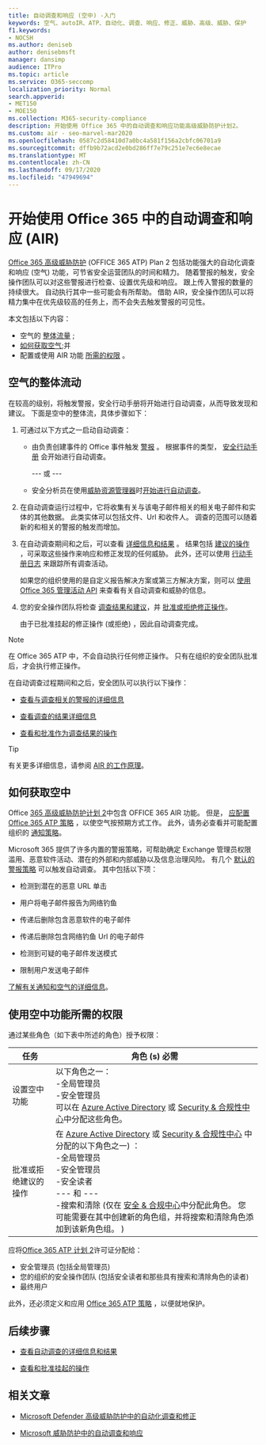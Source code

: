 ```yaml
---
title: 自动调查和响应 (空中) -入门
keywords: 空气、autoIR、ATP、自动化、调查、响应、修正、威胁、高级、威胁、保护
f1.keywords:
- NOCSH
ms.author: deniseb
author: denisebmsft
manager: dansimp
audience: ITPro
ms.topic: article
ms.service: O365-seccomp
localization_priority: Normal
search.appverid:
- MET150
- MOE150
ms.collection: M365-security-compliance
description: 开始使用 Office 365 中的自动调查和响应功能高级威胁防护计划2。
ms.custom: air - seo-marvel-mar2020
ms.openlocfilehash: 0587c2d58410d7a0bc4a581f156a2cbfc06701a9
ms.sourcegitcommit: dffb9b72acd2e0bd286ff7e79c251e7ec6e8ecae
ms.translationtype: MT
ms.contentlocale: zh-CN
ms.lasthandoff: 09/17/2020
ms.locfileid: "47949694"
---
```

# <a name="get-started-using-automated-investigation-and-response-air-in-office-365"></a>开始使用 Office 365 中的自动调查和响应 (AIR) 

[Office 365 高级威胁防护](office-365-atp.md) (OFFICE 365 ATP) Plan 2 包括功能强大的自动化调查和响应 (空气) 功能，可节省安全运营团队的时间和精力。 随着警报的触发，安全操作团队可以对这些警报进行检查、设置优先级和响应。 跟上传入警报的数量的持续很大。 自动执行其中一些可能会有所帮助。 借助 AIR，安全操作团队可以将精力集中在优先级较高的任务上，而不会失去触发警报的可见性。

本文包括以下内容：
- 空气的 [整体流量](#the-overall-flow-of-air) ;
- [如何获取空气](#how-to-get-air);并 
- 配置或使用 AIR 功能 [所需的权限](#required-permissions-to-use-air-capabilities) 。 

## <a name="the-overall-flow-of-air"></a>空气的整体流动

在较高的级别，将触发警报，安全行动手册将开始进行自动调查，从而导致发现和建议。 下面是空中的整体流，具体步骤如下：

1. 可通过以下方式之一启动自动调查：

   - 由负责创建事件的 Office 事件触发 [警报](https://docs.microsoft.com/microsoft-365/compliance/alert-policies) 。 根据事件的类型， [安全行动手册](automated-investigation-response-office.md#security-playbooks) 会开始进行自动调查。 

     --- 或 ---
   
   - 安全分析员在使用[威胁资源管理器](threat-explorer.md)时[开始进行自动调查](automated-investigation-response-office.md#example-a-security-administrator-triggers-an-investigation-from-threat-explorer)。

2. 在自动调查运行过程中，它将收集有关与该电子邮件相关的相关电子邮件和实体的其他数据。 此类实体可以包括文件、Url 和收件人。  调查的范围可以随着新的和相关的警报的触发而增加。

3. 在自动调查期间和之后，可以查看 [详细信息和结果](air-view-investigation-results.md) 。 结果包括 [建议的操作](air-remediation-actions.md) ，可采取这些操作来响应和修正发现的任何威胁。 此外，还可以使用 [行动手册日志](air-view-investigation-results.md#playbook-log) 来跟踪所有调查活动。

    如果您的组织使用的是自定义报告解决方案或第三方解决方案，则可以 [使用 Office 365 管理活动 API](air-custom-reporting.md) 来查看有关自动调查和威胁的信息。

4. 您的安全操作团队将检查 [调查结果和建议](air-view-investigation-results.md)，并 [批准或拒绝修正操作](air-review-approve-pending-completed-actions.md)。 

    由于已批准挂起的修正操作 (或拒绝) ，因此自动调查完成。

> [!NOTE]
> 在 Office 365 ATP 中，不会自动执行任何修正操作。 只有在组织的安全团队批准后，才会执行修正操作。 

在自动调查过程期间和之后，安全团队可以执行以下操作：

- [查看与调查相关的警报的详细信息](air-view-investigation-results.md#view-details-about-an-alert-related-to-an-investigation)

- [查看调查的结果详细信息](air-view-investigation-results.md#view-details-of-an-investigation)

- [查看和批准作为调查结果的操作](air-review-approve-pending-completed-actions.md)

> [!TIP]
> 有关更多详细信息，请参阅 [AIR 的工作原理](https://docs.microsoft.com/microsoft-365/security/office-365-security/automated-investigation-response-office)。

## <a name="how-to-get-air"></a>如何获取空中

Office [365 高级威胁防护计划 2](https://docs.microsoft.com/microsoft-365/security/office-365-security/office-365-atp#office-365-atp-plan-1-and-plan-2)中包含 OFFICE 365 AIR 功能。 但是， [应配置 Office 365 ATP 策略](https://docs.microsoft.com/microsoft-365/security/office-365-security/protect-against-threats) ，以使空气按预期方式工作。 此外，请务必查看并可能配置组织的 [通知策略](https://docs.microsoft.com/microsoft-365/compliance/alert-policies)。 

Microsoft 365 提供了许多内置的警报策略，可帮助确定 Exchange 管理员权限滥用、恶意软件活动、潜在的外部和内部威胁以及信息治理风险。 有几个 [默认的警报策略](https://docs.microsoft.com/microsoft-365/compliance/alert-policies#default-alert-policies) 可以触发自动调查。 其中包括以下项：

- 检测到潜在的恶意 URL 单击

- 用户将电子邮件报告为网络钓鱼

- 传递后删除包含恶意软件的电子邮件

- 传递后删除包含网络钓鱼 Url 的电子邮件

- 检测到可疑的电子邮件发送模式

- 限制用户发送电子邮件

[了解有关通知和空气的详细信息](https://docs.microsoft.com/microsoft-365/security/office-365-security/automated-investigation-response-office)。

## <a name="required-permissions-to-use-air-capabilities"></a>使用空中功能所需的权限

通过某些角色（如下表中所述的角色）授予权限： 

|任务 |角色 (s) 必需 |
|--|--|
|设置空中功能 |以下角色之一： <br/>-全局管理员<br/>-安全管理员 <br/>可以在 [Azure Active Directory](https://docs.microsoft.com/azure/active-directory/users-groups-roles/directory-assign-admin-roles) 或 [Security & 合规性中心](https://docs.microsoft.com/microsoft-365/security/office-365-security/permissions-in-the-security-and-compliance-center)中分配这些角色。 |
|批准或拒绝建议的操作|在 [Azure Active Directory](https://docs.microsoft.com/azure/active-directory/users-groups-roles/directory-assign-admin-roles) 或 [Security & 合规性中心](https://docs.microsoft.com/microsoft-365/security/office-365-security/permissions-in-the-security-and-compliance-center) 中分配的以下角色之一) ：<br/>-全局管理员 <br/>-安全管理员<br/>-安全读者 <br/>--- 和 ---<br/>-搜索和清除 (仅在 [安全 & 合规中心](https://docs.microsoft.com/microsoft-365/security/office-365-security/permissions-in-the-security-and-compliance-center)中分配此角色。 您可能需要在其中创建新的角色组，并将搜索和清除角色添加到该新角色组。 ) 

应将[Office 365 ATP 计划 2](https://docs.microsoft.com/microsoft-365/security/office-365-security/office-365-atp#office-365-atp-plan-1-and-plan-2)许可证分配给：
- 安全管理员 (包括全局管理员) 
- 您的组织的安全操作团队 (包括安全读者和那些具有搜索和清除角色的读者) 
- 最终用户

此外，还必须定义和应用 [Office 365 ATP 策略](https://docs.microsoft.com/microsoft-365/security/office-365-security/office-365-atp#configure-atp-policies) ，以便就地保护。

## <a name="next-steps"></a>后续步骤

- [查看自动调查的详细信息和结果](https://docs.microsoft.com/microsoft-365/security/office-365-security/air-view-investigation-results#view-details-of-an-investigation)

- [查看和批准挂起的操作](https://docs.microsoft.com/microsoft-365/security/office-365-security/air-remediation-actions)

## <a name="related-articles"></a>相关文章

- [Microsoft Defender 高级威胁防护中的自动化调查和修正](https://docs.microsoft.com/windows/security/threat-protection/microsoft-defender-atp/automated-investigations)

- [Microsoft 威胁防护中的自动调查和响应](https://docs.microsoft.com/microsoft-365/security/mtp/mtp-autoir)
